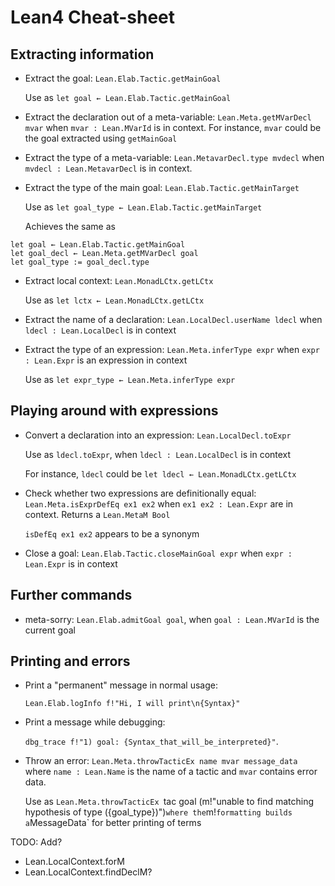 #  Lean4 Cheat-sheet

##  Extracting information

* Extract the goal: `Lean.Elab.Tactic.getMainGoal`

  Use as `let goal ← Lean.Elab.Tactic.getMainGoal`
* Extract the declaration out of a meta-variable: `Lean.Meta.getMVarDecl mvar`
  when `mvar : Lean.MVarId` is in context.
  For instance, `mvar` could be the goal extracted using `getMainGoal`
* Extract the type of a meta-variable: `Lean.MetavarDecl.type mvdecl`
  when `mvdecl : Lean.MetavarDecl` is in context.
* Extract the type of the main goal: `Lean.Elab.Tactic.getMainTarget`

  Use as `let goal_type ← Lean.Elab.Tactic.getMainTarget`

  Achieves the same as 
```lean
let goal ← Lean.Elab.Tactic.getMainGoal
let goal_decl ← Lean.Meta.getMVarDecl goal
let goal_type := goal_decl.type
```
* Extract local context: `Lean.MonadLCtx.getLCtx`

  Use as `let lctx ← Lean.MonadLCtx.getLCtx`
* Extract the name of a declaration: `Lean.LocalDecl.userName ldecl`
  when `ldecl : Lean.LocalDecl` is in context
* Extract the type of an expression: `Lean.Meta.inferType expr`
  when `expr : Lean.Expr` is an expression in context

  Use as `let expr_type ← Lean.Meta.inferType expr`

##  Playing around with expressions

* Convert a declaration into an expression: `Lean.LocalDecl.toExpr`
  
  Use as `ldecl.toExpr`, when `ldecl : Lean.LocalDecl` is in context
  
  For instance, `ldecl` could be `let ldecl ← Lean.MonadLCtx.getLCtx`
* Check whether two expressions are definitionally equal: `Lean.Meta.isExprDefEq ex1 ex2`
  when `ex1 ex2 : Lean.Expr` are in context. Returns a `Lean.MetaM Bool`
  
  `isDefEq ex1 ex2` appears to be a synonym
* Close a goal: `Lean.Elab.Tactic.closeMainGoal expr`
  when `expr : Lean.Expr` is in context

##  Further commands

* meta-sorry: `Lean.Elab.admitGoal goal`, when `goal : Lean.MVarId` is the current goal

##  Printing and errors

* Print a "permanent" message in normal usage:

  `Lean.Elab.logInfo f!"Hi, I will print\n{Syntax}"`
* Print a message while debugging:

  `dbg_trace f!"1) goal: {Syntax_that_will_be_interpreted}"`.
* Throw an error: `Lean.Meta.throwTacticEx name mvar message_data`
  where `name : Lean.Name` is the name of a tactic and `mvar` contains error data.
  
  Use as `Lean.Meta.throwTacticEx `tac goal (m!"unable to find matching hypothesis of type ({goal_type})")`
  where the `m!` formatting builds a `MessageData` for better printing of terms

TODO: Add?
* Lean.LocalContext.forM
* Lean.LocalContext.findDeclM?

